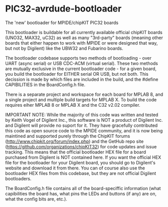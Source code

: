 PIC32-avrdude-bootloader
========================

The 'new' bootloader for MPIDE/chipKIT PIC32 boards

This bootloader is buildable for all currently available official chipKIT boards (UNO32, MAX32, uC32) as well
as many "3rd-party" boards (meaning other boards that either happen to work with MPIDE or were designed that way, but
not by Digilent) like the UBW32 and Fubarino boards.

The bootloader codebase supports two methods of bootloading - over UART (async serial) or USB CDC-ACM (virtual serial).
These two methods are mutually exclusive in the current bootloader code - for a given board, you build the bootloader
for EITHER serial OR USB, but not both. This decission is made by which files are included in the build, and the #define
CAPIBILITIES in the BoardConfig.h file.

There is a separate project and workspace for each board for MPLAB 8, and a single project and multiple build targets for
MPLAB X. To build the code requires eiher MPLAB 8 or MPLAB X and the C32 v2.02 compiler.

IMPORTANT NOTE: While the majority of this code was written and tested by Keith Vogel of Digilent Inc., this software
is NOT a product of Digilent Inc. and Digilent will provide no suport for it. They have gracefully contributed this 
code as open source code to the MPIDE community, and it is now being maintined and supported purely through the ChipKIT
forums (http://www.chipkit.org/forum/index.php) and the GetHub repo site (https://github.com/organizations/chipKIT32) for
code updates and issue tracking. This means that the official bootloader HEX file for a board purchased from Digilent
is NOT contained here. If you want the official HEX file for the bootloader for your Digilent board, you should go to
Digilent's website and download it from there. You can of course also use the bootloader HEX files from this codebase,
but they are not official Digilent bootloaders.

The BoardConfig.h file contains all of the board-speciffic information (what capibilities the board has, what pins
the LEDs and buttons (if any) are on, what the config bits are, etc.).

